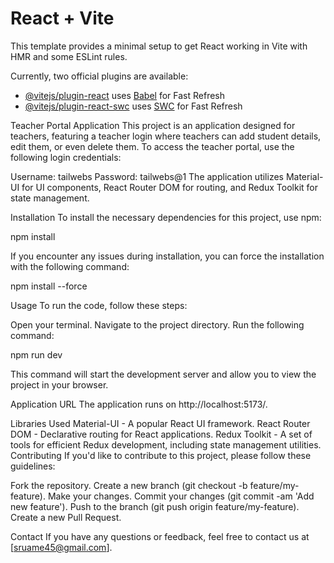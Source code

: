 # React + Vite

This template provides a minimal setup to get React working in Vite with HMR and some ESLint rules.

Currently, two official plugins are available:

- [@vitejs/plugin-react](https://github.com/vitejs/vite-plugin-react/blob/main/packages/plugin-react/README.md) uses [Babel](https://babeljs.io/) for Fast Refresh
- [@vitejs/plugin-react-swc](https://github.com/vitejs/vite-plugin-react-swc) uses [SWC](https://swc.rs/) for Fast Refresh



Teacher Portal Application
This project is an application designed for teachers, featuring a teacher login where teachers can add student details, edit them, or even delete them. To access the teacher portal, use the following login credentials:

Username: tailwebs
Password: tailwebs@1
The application utilizes Material-UI for UI components, React Router DOM for routing, and Redux Toolkit for state management.

Installation
To install the necessary dependencies for this project, use npm:

npm install

If you encounter any issues during installation, you can force the installation with the following command:

npm install --force

Usage
To run the code, follow these steps:

Open your terminal.
Navigate to the project directory.
Run the following command:

npm run dev

This command will start the development server and allow you to view the project in your browser.

Application URL
The application runs on http://localhost:5173/.


Libraries Used
Material-UI - A popular React UI framework.
React Router DOM - Declarative routing for React applications.
Redux Toolkit - A set of tools for efficient Redux development, including state management utilities.
Contributing
If you'd like to contribute to this project, please follow these guidelines:

Fork the repository.
Create a new branch (git checkout -b feature/my-feature).
Make your changes.
Commit your changes (git commit -am 'Add new feature').
Push to the branch (git push origin feature/my-feature).
Create a new Pull Request.



Contact
If you have any questions or feedback, feel free to contact us at [sruame45@gmail.com].
